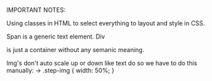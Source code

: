 IMPORTANT NOTES:

Using classes in HTML to select everything to layout and style in CSS.

Span <span></span> is a generic text element.
Div <div></div> is just a container without any semanic meaning.

Img's don't auto scale up or down like text do so we have to do this manually:
-> .step-img {
width: 50%;
}
